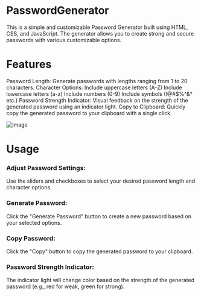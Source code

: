 # PasswordGenerator

This is a simple and customizable Password Generator built using HTML, CSS, and JavaScript. The generator allows you to create strong and secure passwords with various customizable options.

# Features

Password Length: Generate passwords with lengths ranging from 1 to 20 characters.
Character Options:
Include uppercase letters (A-Z)
Include lowercase letters (a-z)
Include numbers (0-9)
Include symbols (!@#$%^&* etc.)
Password Strength Indicator: Visual feedback on the strength of the generated password using an indicator light.
Copy to Clipboard: Quickly copy the generated password to your clipboard with a single click.


![image](https://github.com/user-attachments/assets/21510f8d-2b96-406f-9f2a-2de5557914b4)

# Usage

### Adjust Password Settings:

Use the sliders and checkboxes to select your desired password length and character options.

### Generate Password:

Click the "Generate Password" button to create a new password based on your selected options.

### Copy Password:

Click the "Copy" button to copy the generated password to your clipboard.

### Password Strength Indicator:

The indicator light will change color based on the strength of the generated password (e.g., red for weak, green for strong).
